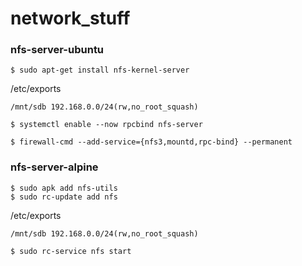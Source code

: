 # network_stuff

### nfs-server-ubuntu
```
$ sudo apt-get install nfs-kernel-server
```
/etc/exports
```
/mnt/sdb 192.168.0.0/24(rw,no_root_squash)
```
```
$ systemctl enable --now rpcbind nfs-server
```
```
$ firewall-cmd --add-service={nfs3,mountd,rpc-bind} --permanent 
```
### nfs-server-alpine
```
$ sudo apk add nfs-utils
$ sudo rc-update add nfs
```
/etc/exports
```
/mnt/sdb 192.168.0.0/24(rw,no_root_squash)
```
```
$ sudo rc-service nfs start
```
